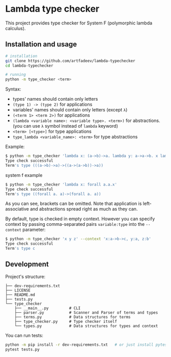 # Lambda type checker

This project provides type checker for System F (polymorphic lambda calculus).

## Installation and usage

```bash
# installation
git clone https://github.com/artfadeev/lambda-typechecker
cd lambda-typechecker

# running
python -m type_checker <term>
``` 

Syntax:
* types' names should contain only letters
* `(type 1) -> (type 2)` for applications
* variables' names should contain only letters (except `λ`)
* `(<term 1> <term 2>)` for applications
* `(lambda <variable name>: <variable type>. <term>)` for abstractions. (you can use `λ` symbol instead of `lambda` keyword)
* `<term> [<type>]` for type applications
* `type_lambda <variable_name>: <term>` for type abstractions

Example:
```bash
$ python -m type_checker 'lambda x: (a->b)->a. lambda y: a->a->b. x lambda z: a. y z z'
Type check successful
Term's type (((a->b)->a)->((a->(a->b))->a))
```

system f example
```bash
$ python -m type_checker 'lambda x: forall a.a.x'
Type check successful
Term's type ((forall a. a)->(forall a. a))
```

As you can see, brackets can be omitted. Note that application is left-associative and abstractions spread right as much as they can.

By default, type is checked in empty context. However you can specify context by passing comma-separated pairs `variable:type` into the `--context` parameter:

```bash
$ python -m type_checker 'x y z' --context 'x:a->b->c, y:a, z:b'
Type check successful
Term's type c
``` 

## Development

Project's structure:
```
├── dev-requirements.txt 
├── LICENSE
├── README.md
├── tests.py
└── type_checker
    ├── __main__.py         # CLI 
    ├── parser.py           # Scanner and Parser of terms and types
    ├── terms.py            # Data structures for terms
    ├── type_checker.py     # Type checker itself
    └── types.py            # Data structures for types and context
```

You can run tests:
```bash
python -m pip install -r dev-requirements.txt   # or just install pytest
pytest tests.py
```